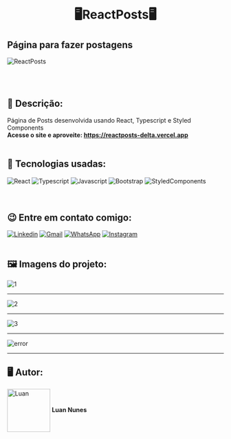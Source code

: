 <h1 align="center">🖥️ReactPosts🖥️</h1>
<h2>Página para fazer postagens</h2> 

![ReactPosts](https://user-images.githubusercontent.com/105875989/203288653-8ef0682c-1dfd-44bc-9d09-89986613afcb.gif)

<br>
<br>
<h2><strong> 📝 Descrição:</strong></h2>    

Página de Posts desenvolvida usando React, Typescript e Styled Components <br>
<strong>Acesse o site e aproveite: https://reactposts-delta.vercel.app </strong>
<br>
<br>
<h2><strong>🚀 Tecnologias usadas:</strong></h2>   

<div style='display:inline_block;'>
  <img align='center' alt='React' src='https://img.shields.io/badge/React-20232A?style=for-the-badge&logo=react&logoColor=61DAFB'/>
  <img align='center' alt='Typescript' src='https://img.shields.io/badge/TypeScript-007ACC?style=for-the-badge&logo=typescript&logoColor=white'/>
  <img align='center' alt='Javascript' src='https://img.shields.io/badge/JavaScript-F7DF1E?style=for-the-badge&logo=javascript&logoColor=black'/>
  <img align='center' alt='Bootstrap' src='https://img.shields.io/badge/Bootstrap-563D7C?style=for-the-badge&logo=bootstrap&logoColor=white'/>
  <img align='center' alt='StyledComponents' src='https://img.shields.io/badge/styled--components-DB7093?style=for-the-badge&logo=styled-components&logoColor=white'/>
</div>
<br><br>

<h2><strong>😉 Entre em contato comigo:</strong></h2>   

[![Linkedin](https://img.shields.io/badge/LinkedIn-0077B5?style=for-the-badge&logo=linkedin&logoColor=white)](https://www.linkedin.com/in/luan-nunes-esbaltar/)
[![Gmail](https://img.shields.io/badge/Gmail-D14836?style=for-the-badge&logo=gmail&logoColor=white)](mailto:nunesesbaltar.luan02@gmail.com)
[![WhatsApp](https://img.shields.io/badge/WhatsApp-25D366?style=for-the-badge&logo=whatsapp&logoColor=white)](https://api.whatsapp.com/send?phone=5561984653761&text=Ol%C3%A1%20Luan%2C%20tudo%20bem%3F)
[![Instagram](https://img.shields.io/badge/Instagram-E4405F?style=for-the-badge&logo=instagram&logoColor=white)](https://www.instagram.com/luan_nunees/)
<br>
<br>
<h2><strong> 🖼️ Imagens do projeto:</strong></h2> 

![1](https://user-images.githubusercontent.com/105875989/203288618-b8c6b092-50fe-45dd-b7cd-e1caff447419.png)
<hr>

![2](https://user-images.githubusercontent.com/105875989/203288624-b9c74140-4901-4b6d-892d-aae7c81907aa.png)
<hr>

![3](https://user-images.githubusercontent.com/105875989/203288625-3b260f93-d839-40ca-9458-96ed78de9aef.png)
<hr>

![error](https://user-images.githubusercontent.com/105875989/203288627-9cd200ab-6027-415c-a74b-fa5d6b241d41.png)
<hr>

<h2><strong>🖥️ Autor:</strong></h2>   

<img align='center' style="width:100px; height: 100px;" alt='Luan' src='https://user-images.githubusercontent.com/105875989/202720555-79b37083-a2e8-47d6-8d43-5003323b22ff.jpeg'/>  
<strong>Luan Nunes</strong> 


